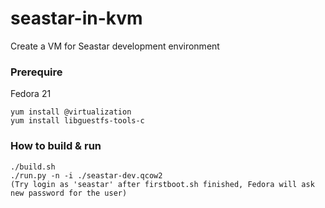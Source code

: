 # seastar-in-kvm
Create a VM for Seastar development environment

### Prerequire

Fedora 21
```
yum install @virtualization
yum install libguestfs-tools-c
```

### How to build & run
```
./build.sh
./run.py -n -i ./seastar-dev.qcow2
(Try login as 'seastar' after firstboot.sh finished, Fedora will ask new password for the user)
```
